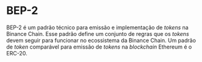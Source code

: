 # BEP-2

BEP-2 é um padrão técnico para emissão e implementação de _tokens_ na Binance Chain. Esse padrão define um conjunto de regras que os _tokens_ devem seguir para funcionar no ecossistema da Binance Chain. Um padrão de _token_ comparável para emissão de _tokens_ na _blockchain_ Ethereum é o ERC-20.
